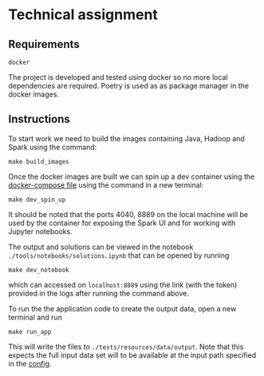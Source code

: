 # Technical assignment

## Requirements
```
docker
```

The project is developed and tested using docker so no more local dependencies are required.
Poetry is used as as package manager in the docker images.
 
## Instructions
To start work we need to build the images containing Java, Hadoop and Spark using the command: 
```
make build_images
```

Once the docker images are built we can spin up a dev container using the [docker-compose file](tools/docker/docker_compose/docker-compose-dev.yml)
using the command in a new terminal:

```
make dev_spin_up
``` 

It should be noted that the ports 4040, 8889 on the local machine will be used by the container for exposing 
the Spark UI and for working with Jupyter notebooks.   

The output and solutions can be viewed in the notebook `./tools/notebooks/solutions.ipynb` that can be opened by running 

```
make dev_notebook
```

which can accessed on `localhost:8889` using the link (with the token) provided in the logs after running the command above.

To run the the application code to create the output data, open a new terminal and run

```
make run_app
```

This will write the files to `./tests/resources/data/output`. Note that this expects the full input data set will to be available at the input path specified in the [config](src/playstation/config.py). 

